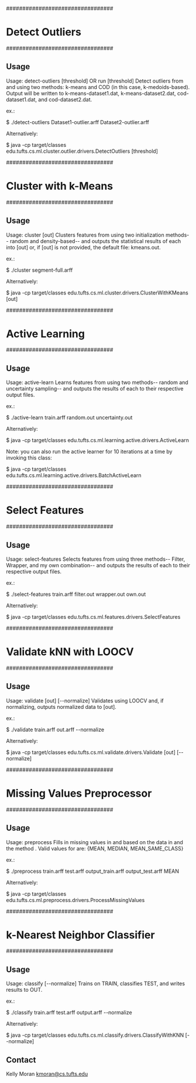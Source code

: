 #################################
#        Detect Outliers        #
#################################

Usage
-----
Usage: detect-outliers <dataset1> <dataset2> [threshold]
       OR
       run <dataset1> <dataset2> [threshold]
Detect outliers from <dataset1> and <dataset2> using two methods: k-means and COD (in this case, k-medoids-based). Output will be written to k-means-dataset1.dat, k-means-dataset2.dat, cod-dataset1.dat, and cod-dataset2.dat.

ex.:

$ ./detect-outliers Dataset1-outlier.arff Dataset2-outlier.arff

Alternatively:

$ java -cp target/classes edu.tufts.cs.ml.cluster.outlier.drivers.DetectOutliers <dataset1> <dataset2> [threshold]


#################################
#      Cluster with k-Means     #
#################################

Usage
-----
Usage: cluster <dataset> [out]
Clusters features from <dataset> using two initialization methods-- random and density-based-- and outputs the statistical results of each into [out] or, if [out] is not provided, the default file: kmeans.out.

ex.:

$ ./cluster segment-full.arff

Alternatively:

$ java -cp target/classes edu.tufts.cs.ml.cluster.drivers.ClusterWithKMeans <dataset> [out]


#################################
#        Active Learning        #
#################################

Usage
-----
Usage: active-learn <train> <out-random> <out-uncertainty>
Learns features from <train> using two methods-- random and uncertainty sampling-- and outputs the results of each to their respective output files.

ex.:

$ ./active-learn train.arff random.out uncertainty.out

Alternatively:

$ java -cp target/classes edu.tufts.cs.ml.learning.active.drivers.ActiveLearn <train> <out-random> <out-uncertainty>

Note: you can also run the active learner for 10 iterations at a time by invoking this class:

$ java -cp target/classes edu.tufts.cs.ml.learning.active.drivers.BatchActiveLearn <train> <out-random> <out-uncertainty>


#################################
#        Select Features        #
#################################

Usage
-----
Usage: select-features <train> <out-filter> <out-wrapper> <out-own>
Selects features from <train> using three methods-- Filter, Wrapper, and my own combination-- and outputs the results of each to their respective output files.

ex.:

$ ./select-features train.arff filter.out wrapper.out own.out

Alternatively:

$ java -cp target/classes edu.tufts.cs.ml.features.drivers.SelectFeatures <train> <out-filter> <out-wrapper> <out-own>

#################################
#    Validate kNN with LOOCV    #
#################################

Usage
-----
Usage: validate <train> [out] [--normalize]
Validates <train> using LOOCV and, if normalizing, outputs normalized data to [out].

ex.:

$ ./validate train.arff out.arff --normalize

Alternatively:

$ java -cp target/classes edu.tufts.cs.ml.validate.drivers.Validate <train> [out] [--normalize]

#################################
#  Missing Values Preprocessor  #
#################################

Usage
-----
Usage: preprocess <train> <test> <out-train> <out-test> <method>
Fills in missing values in <train> and <test> based on the data in <train> and the method <method>.
Valid values for <method> are: {MEAN, MEDIAN, MEAN_SAME_CLASS}

ex.:

$ ./preprocess train.arff test.arff output_train.arff output_test.arff MEAN

Alternatively:

$ java -cp target/classes edu.tufts.cs.ml.preprocess.drivers.ProcessMissingValues <train> <test> <out-train> <out-test> <method>

#################################
# k-Nearest Neighbor Classifier #
#################################

Usage
-----
Usage: classify <train> <test> <out> [--normalize]
Trains on TRAIN, classifies TEST, and writes results to OUT.

ex.:

$ ./classify train.arff test.arff output.arff --normalize

Alternatively:

$ java -cp target/classes edu.tufts.cs.ml.classify.drivers.ClassifyWithKNN <train> <test> <out> [--normalize]

Contact
-------
Kelly Moran
kmoran@cs.tufts.edu